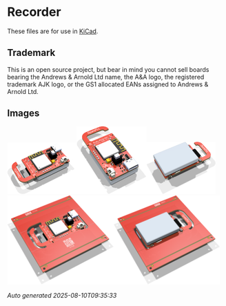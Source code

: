 # Recorder

These files are for use in [KiCad](https://www.kicad.org).

## Trademark

This is an open source project, but bear in mind you cannot sell boards bearing the Andrews & Arnold Ltd name, the A&A logo, the registered trademark AJK logo, or the GS1 allocated EANs assigned to Andrews & Arnold Ltd.

## Images

<img src='Recorder.png' width=32%><img src='Recorder-90.png' width=32%><img src='Recorder-bottom.png' width=32%>
<img src='Recorder-panel.png' width=49%><img src='Recorder-panel-bottom.png' width=49%>

*Auto generated 2025-08-10T09:35:33*
